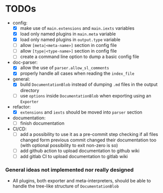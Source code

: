 
# TODOs

- config:
    - [X] make use of `main.extensions` and `main.iexts` variables
    - [X] load only named plugins in `main.meta` variable
    - [X] load only named plugins in `output.type` variable
    - [ ] allow `[meta|<meta-name>]` section in config file
    - [ ] allow `[type|<type-name>]` section in config file
    - [ ] create a command line option to dump a basic config file
- doc-parser:
    - [X] allow the use of `parser.allow_sl_comments`
    - [X] properly handle all cases when reading the `index_file`
- general:
    - [X] build `DocumentationBlob` instead of dumping `.md` files in the output directory
    - [ ] use `options` inside `DocumentationBlob` when exporting using an `Exporter`
- refactor:
    - [X] `extensions` and `iexts` should be moved into `parser` section
- documentation:
    - [ ] finish documentation
- CI/CD:
    - [ ] add a possibility to use it as a pre-commit step checking if all files changed form previous commit changed their documentation too (with optional possibility to exit non-zero is so)
    - [ ] add github action to upload documentation to github wiki
    - [ ] add gitlab CI to upload documentation to gitlab wiki

### General ideas not implemented nor really designed

- All plugins, both exporter and meta-interpreters, should be able to handle the tree-like structure of `DocumentationBlob`
